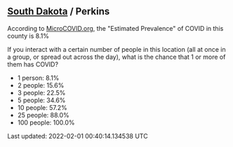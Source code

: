 
## [South Dakota](/united-states/south-dakota) / Perkins

According to [MicroCOVID.org](http://microcovid.org),
the "Estimated Prevalence" of COVID in this county is 8.1%

If you interact with a certain number of people in this location
(all at once in a group, or spread out across the day), what is the chance that
1 or more of them has COVID?

- 1 person: 8.1%
- 2 people: 15.6%
- 3 people: 22.5%
- 5 people: 34.6%
- 10 people: 57.2%
- 25 people: 88.0%
- 100 people: 100.0%

Last updated: 2022-02-01 00:40:14.134538 UTC
